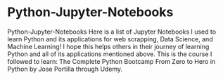 # Python-Jupyter-Notebooks
Python-Jupyter-Notebooks Here is a list of Jupyter Notebooks I used to learn Python and its applications for web scrapping, Data Science, and Machine Learning!  I hope this helps others in their journey of learning Python and all of its applications mentioned above. This is the course I followed to learn: The Complete Python Bootcamp From Zero to Hero in Python by Jose Portilla through Udemy.

